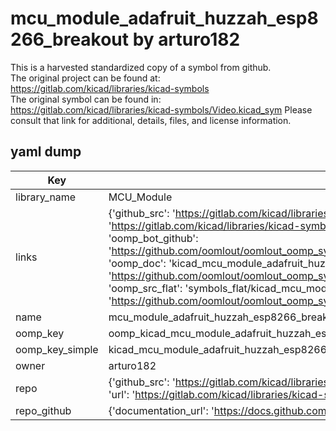 # mcu_module_adafruit_huzzah_esp8266_breakout by arturo182  
This is a harvested standardized copy of a symbol from github.  
The original project can be found at:  
https://gitlab.com/kicad/libraries/kicad-symbols  
The original symbol can be found in:
https://gitlab.com/kicad/libraries/kicad-symbols/Video.kicad_sym
Please consult that link for additional, details, files, and license information.  
## yaml dump  
| Key | Value |  
| --- | --- |  
| library_name | MCU_Module |  
| links | {'github_src': 'https://gitlab.com/kicad/libraries/kicad-symbols/Video.kicad_sym', 'github_src_repo': 'https://gitlab.com/kicad/libraries/kicad-symbols', 'oomp_bot': 'kicad_mcu_module_adafruit_huzzah_esp8266_breakout/working', 'oomp_bot_github': 'https://github.com/oomlout/oomlout_oomp_symbol_bot/tree/main/kicad_mcu_module_adafruit_huzzah_esp8266_breakout/working', 'oomp_doc': 'kicad_mcu_module_adafruit_huzzah_esp8266_breakout/working', 'oomp_doc_github': 'https://github.com/oomlout/oomlout_oomp_symbol_doc/tree/main/kicad_mcu_module_adafruit_huzzah_esp8266_breakout/working', 'oomp_src_flat': 'symbols_flat/kicad_mcu_module_adafruit_huzzah_esp8266_breakout/working', 'oomp_src_flat_github': 'https://github.com/oomlout/oomlout_oomp_symbol_src/tree/main/kicad_mcu_module_adafruit_huzzah_esp8266_breakout/working'} |  
| name | mcu_module_adafruit_huzzah_esp8266_breakout |  
| oomp_key | oomp_kicad_mcu_module_adafruit_huzzah_esp8266_breakout |  
| oomp_key_simple | kicad_mcu_module_adafruit_huzzah_esp8266_breakout |  
| owner | arturo182 |  
| repo | {'github_src': 'https://gitlab.com/kicad/libraries/kicad-symbols/Video.kicad_sym', 'name': 'libraries/kicad-symbols', 'owner': 'kicad', 'url': 'https://gitlab.com/kicad/libraries/kicad-symbols'} |  
| repo_github | {'documentation_url': 'https://docs.github.com/rest/repos/repos#get-a-repository', 'message': 'Not Found'} |  

